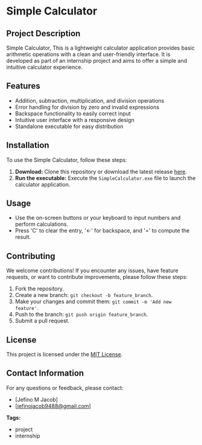 # Simple Calculator

## Project Description

Simple Calculator, This is a lightweight calculator application provides basic arithmetic operations with a clean and user-friendly interface. 
It is developed as part of an internship project and aims to offer a simple and intuitive calculator experience.

## Features

- Addition, subtraction, multiplication, and division operations
- Error handling for division by zero and invalid expressions
- Backspace functionality to easily correct input
- Intuitive user interface with a responsive design
- Standalone executable for easy distribution

## Installation

To use the Simple Calculator, follow these steps:

1. **Download:** Clone this repository or download the latest release [here]([release_link](https://github.com/Jefino9488/Simple-Calculator/releases/tag/beta)).
2. **Run the executable:** Execute the `SimpleCalculator.exe` file to launch the calculator application.

## Usage

- Use the on-screen buttons or your keyboard to input numbers and perform calculations.
- Press 'C' to clear the entry, '←' for backspace, and '=' to compute the result.

## Contributing

We welcome contributions! If you encounter any issues, have feature requests, or want to contribute improvements, please follow these steps:

1. Fork the repository.
2. Create a new branch: `git checkout -b feature_branch`.
3. Make your changes and commit them: `git commit -m 'Add new feature'`.
4. Push to the branch: `git push origin feature_branch`.
5. Submit a pull request.

## License

This project is licensed under the [MIT License]([LICENSE.md](https://github.com/Jefino9488/Simple-Calculator/blob/main/LICENSE)).

## Contact Information

For any questions or feedback, please contact:

- [Jefino M Jacob]
- [jefinojacob9488@gmail.com]

**Tags:**
- project
- internship
